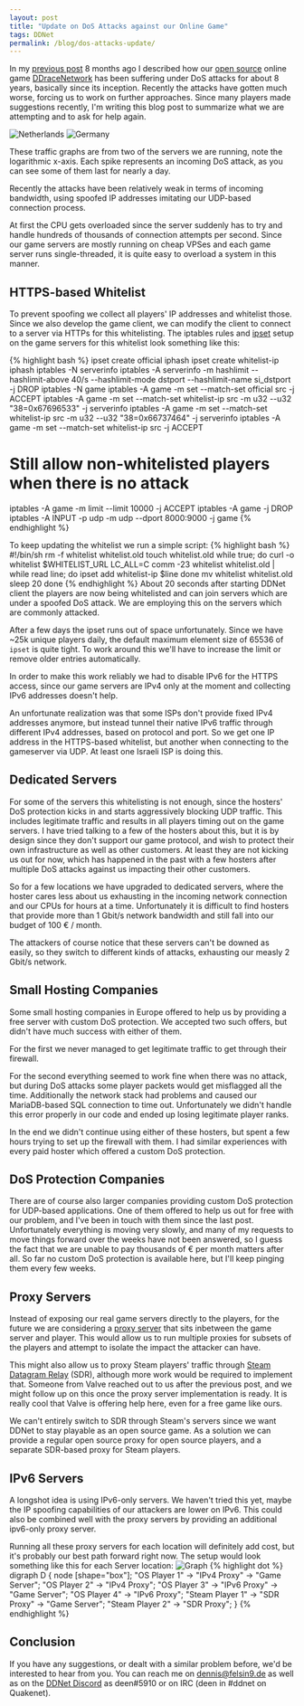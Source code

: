 ```yaml
---
layout: post
title: "Update on DoS Attacks against our Online Game"
tags: DDNet
permalink: /blog/dos-attacks-update/
---
```


In my [previous post](/blog/dos-attacks-against-online-game/) 8 months ago I described how our [open source](https://github.com/ddnet/ddnet) online game [DDraceNetwork](https://ddnet.tw/) has been suffering under DoS attacks for about 8 years, basically since its inception. Recently the attacks have gotten much worse, forcing us to work on further approaches. Since many players made suggestions recently, I'm writing this blog post to summarize what we are attempting and to ask for help again.

<!--more-->

![Netherlands](/public/nld.ddnet.tw-net-7d.png)
![Germany](/public/ger2.ddnet.tw-net-49d.png)

These traffic graphs are from two of the servers we are running, note the logarithmic x-axis. Each spike represents an incoming DoS attack, as you can see some of them last for nearly a day.

Recently the attacks have been relatively weak in terms of incoming bandwidth, using spoofed IP addresses imitating our UDP-based connection process.

At first the CPU gets overloaded since the server suddenly has to try and handle hundreds of thousands of connection attempts per second. Since our game servers are mostly running on cheap VPSes and each game server runs single-threaded, it is quite easy to overload a system in this manner.

## HTTPS-based Whitelist
To prevent spoofing we collect all players' IP addresses and whitelist those. Since we also develop the game client, we can modify the client to connect to a server via HTTPs for this whitelisting. The iptables rules and [ipset](https://ipset.netfilter.org/) setup on the game servers for this whitelist look something like this:

{% highlight bash %}
ipset create official iphash
ipset create whitelist-ip iphash
iptables -N serverinfo
iptables -A serverinfo -m hashlimit --hashlimit-above 40/s --hashlimit-mode dstport --hashlimit-name si_dstport -j DROP
iptables -N game
iptables -A game -m set --match-set official src -j ACCEPT
iptables -A game -m set --match-set whitelist-ip src -m u32 --u32 "38=0x67696533" -j serverinfo
iptables -A game -m set --match-set whitelist-ip src -m u32 --u32 "38=0x66737464" -j serverinfo
iptables -A game -m set --match-set whitelist-ip src -j ACCEPT
# Still allow non-whitelisted players when there is no attack
iptables -A game -m limit --limit 10000 -j ACCEPT
iptables -A game -j DROP
iptables -A INPUT -p udp -m udp --dport 8000:9000 -j game
{% endhighlight %}

To keep updating the whitelist we run a simple script:
{% highlight bash %}
#!/bin/sh
rm -f whitelist whitelist.old
touch whitelist.old
while true; do
  curl -o whitelist $WHITELIST_URL
  LC_ALL=C comm -23 whitelist whitelist.old | while read line; do
    ipset add whitelist-ip $line
  done
  mv whitelist whitelist.old
  sleep 20
done
{% endhighlight %}
About 20 seconds after starting DDNet client the players are now being whitelisted and can join servers which are under a spoofed DoS attack. We are employing this on the servers which are commonly attacked.

After a few days the ipset runs out of space unfortunately. Since we have ~25k unique players daily, the default maximum element size of 65536 of `ipset` is quite tight. To work around this we'll have to increase the limit or remove older entries automatically.

In order to make this work reliably we had to disable IPv6 for the HTTPS access, since our game servers are IPv4 only at the moment and collecting IPv6 addresses doesn't help.

An unfortunate realization was that some ISPs don't provide fixed IPv4 addresses anymore, but instead tunnel their native IPv6 traffic through different IPv4 addresses, based on protocol and port. So we get one IP address in the HTTPS-based whitelist, but another when connecting to the gameserver via UDP. At least one Israeli ISP is doing this.

## Dedicated Servers
For some of the servers this whitelisting is not enough, since the hosters' DoS protection kicks in and starts aggressively blocking UDP traffic. This includes legitimate traffic and results in all players timing out on the game servers. I have tried talking to a few of the hosters about this, but it is by design since they don't support our game protocol, and wish to protect their own infrastructure as well as other customers. At least they are not kicking us out for now, which has happened in the past with a few hosters after multiple DoS attacks against us impacting their other customers.

So for a few locations we have upgraded to dedicated servers, where the hoster cares less about us exhausting in the incoming network connection and our CPUs for hours at a time. Unfortunately it is difficult to find hosters that provide more than 1 Gbit/s network bandwidth and still fall into our budget of 100 € / month.

The attackers of course notice that these servers can't be downed as easily, so they switch to different kinds of attacks, exhausting our measly 2 Gbit/s network.

## Small Hosting Companies
Some small hosting companies in Europe offered to help us by providing a free server with custom DoS protection. We accepted two such offers, but didn't have much success with either of them.

For the first we never managed to get legitimate traffic to get through their firewall.

For the second everything seemed to work fine when there was no attack, but during DoS attacks some player packets would get misflagged all the time. Additionally the network stack had problems and caused our MariaDB-based SQL connection to time out. Unfortunately we didn't handle this error properly in our code and ended up losing legitimate player ranks.

In the end we didn't continue using either of these hosters, but spent a few hours trying to set up the firewall with them. I had similar experiences with every paid hoster which offered a custom DoS protection.

## DoS Protection Companies
There are of course also larger companies providing custom DoS protection for UDP-based applications. One of them offered to help us out for free with our problem, and I've been in touch with them since the last post. Unfortunately everything is moving very slowly, and many of my requests to move things forward over the weeks have not been answered, so I guess the fact that we are unable to pay thousands of € per month matters after all. So far no custom DoS protection is available here, but I'll keep pinging them every few weeks.

## Proxy Servers
Instead of exposing our real game servers directly to the players, for the future we are considering a [proxy server](https://github.com/ddnet/ddnet/pull/4791) that sits inbetween the game server and player. This would allow us to run multiple proxies for subsets of the players and attempt to isolate the impact the attacker can have.

This might also allow us to proxy Steam players' traffic through [Steam Datagram Relay](https://partner.steamgames.com/doc/features/multiplayer/steamdatagramrelay) (SDR), although more work would be required to implement that. Someone from Valve reached out to us after the previous post, and we might follow up on this once the proxy server implementation is ready. It is really cool that Valve is offering help here, even for a free game like ours.

We can't entirely switch to SDR through Steam's servers since we want DDNet to stay playable as an open source game. As a solution we can provide a regular open source proxy for open source players, and a separate SDR-based proxy for Steam players.

## IPv6 Servers
A longshot idea is using IPv6-only servers. We haven't tried this yet, maybe the IP spoofing capabilities of our attackers are lower on IPv6. This could also be combined well with the proxy servers by providing an additional ipv6-only proxy server.

Running all these proxy servers for each location will definitely add cost, but it's probably our best path forward right now. The setup would look something like this for each Server location:
![Graph](/public/proxy.png)
{% highlight dot %}
digraph D {
  node [shape="box"];
  "OS Player 1" -> "IPv4 Proxy" -> "Game Server";
  "OS Player 2" -> "IPv4 Proxy";
  "OS Player 3" -> "IPv6 Proxy" -> "Game Server";
  "OS Player 4" -> "IPv6 Proxy";
  "Steam Player 1" -> "SDR Proxy" -> "Game Server";
  "Steam Player 2" -> "SDR Proxy";
}
{% endhighlight %}

## Conclusion
If you have any suggestions, or dealt with a similar problem before, we'd be interested to hear from you. You can reach me on [dennis@felsin9.de](mailto:dennis@felsin9.de) as well as on the [DDNet Discord](https://ddnet.tw/discord) as deen#5910 or on IRC (deen in #ddnet on Quakenet).
